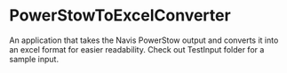 PowerStowToExcelConverter
=========================

An application that takes the Navis PowerStow output and converts it into an excel format for easier readability. Check out TestInput folder for a sample input.

